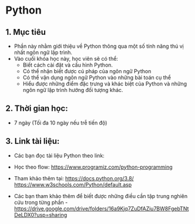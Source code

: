 # Python

## 1. Mục tiêu
* Phần này nhằm giới thiệu về Python thông qua một số tính năng thú vị nhất ngôn ngữ lập trình.
* Vào cuối khóa học này, học viên sẽ có thể:
  * Biết cách cài đặt và cấu hình Python.
  * Có thể nhận biết được cú pháp của ngôn ngữ Python
  * Có thể vận dụng ngôn ngữ Python vào những bài toán cụ thể
  * Hiểu được những điểm đặc trưng và khác biệt của Python và những ngôn ngữ lập trình hướng đối tượng khác.

## 2. Thời gian học:
* 7 ngày (Tối đa 10 ngày nếu trễ tiến độ)

## 3. Link tài liệu:
* Các bạn đọc tài liệu Python theo link:

* Học theo flow: https://www.programiz.com/python-programming
* Tham khảo thêm tại:
https://docs.python.org/3.8/
https://www.w3schools.com/Python/default.asp

* Các bạn tham khảo thêm để biết được những điều cần tập trung nghiên cứu trong từng phần - https://drive.google.com/drive/folders/16a9Kjq7ZuDfAZiu7BW8FgebTNtDeLDX0?usp=sharing

